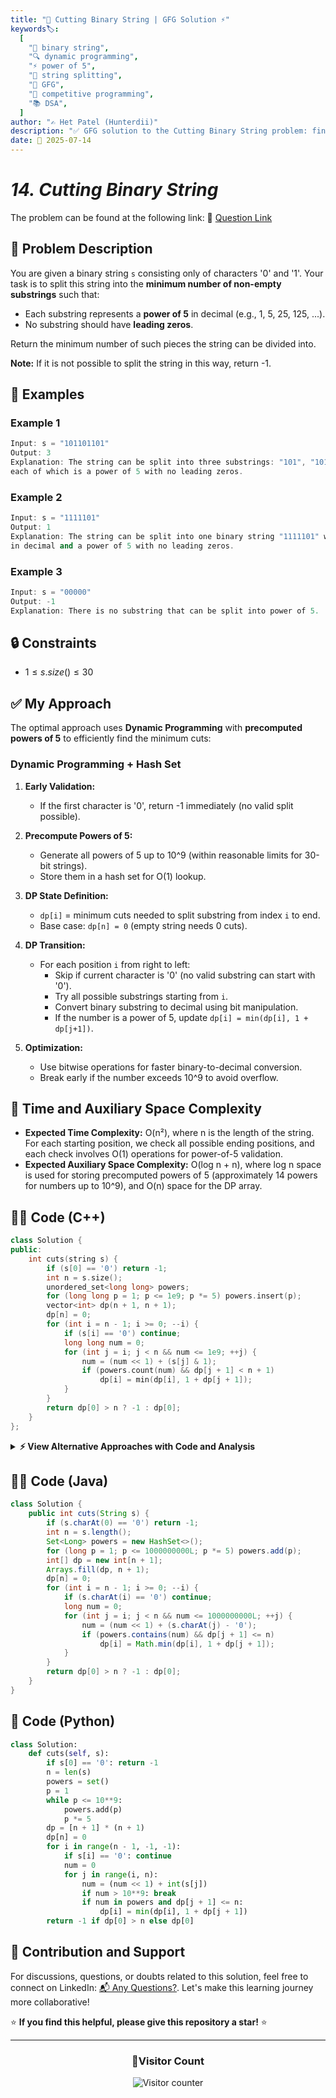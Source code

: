 ```yaml
---
title: "🔪 Cutting Binary String | GFG Solution ⚡"
keywords🏷️:
  [
    "🔪 binary string",
    "🔍 dynamic programming",
    "⚡ power of 5",
    "🎯 string splitting",
    "📘 GFG",
    "🏁 competitive programming",
    "📚 DSA",
  ]
author: "✍️ Het Patel (Hunterdii)"
description: "✅ GFG solution to the Cutting Binary String problem: find minimum cuts to split binary string into substrings representing powers of 5 using dynamic programming. 🚀"
date: 📅 2025-07-14
---
```


# _14. Cutting Binary String_

The problem can be found at the following link: 🔗 [Question Link](https://www.geeksforgeeks.org/problems/cutting-binary-string1342/1)

## **🧩 Problem Description**

You are given a binary string `s` consisting only of characters '0' and '1'. Your task is to split this string into the **minimum number of non-empty substrings** such that:

- Each substring represents a **power of 5** in decimal (e.g., 1, 5, 25, 125, ...).
- No substring should have **leading zeros**.

Return the minimum number of such pieces the string can be divided into.

**Note:** If it is not possible to split the string in this way, return -1.

## **📘 Examples**

### Example 1

```cpp
Input: s = "101101101"
Output: 3
Explanation: The string can be split into three substrings: "101", "101", and "101",
each of which is a power of 5 with no leading zeros.
```

### Example 2

```cpp
Input: s = "1111101"
Output: 1
Explanation: The string can be split into one binary string "1111101" which is 125
in decimal and a power of 5 with no leading zeros.
```

### Example 3

```cpp
Input: s = "00000"
Output: -1
Explanation: There is no substring that can be split into power of 5.
```

## **🔒 Constraints**

- $1 \le s.size() \le 30$

## **✅ My Approach**

The optimal approach uses **Dynamic Programming** with **precomputed powers of 5** to efficiently find the minimum cuts:

### **Dynamic Programming + Hash Set**

1. **Early Validation:**

   - If the first character is '0', return -1 immediately (no valid split possible).

2. **Precompute Powers of 5:**

   - Generate all powers of 5 up to 10^9 (within reasonable limits for 30-bit strings).
   - Store them in a hash set for O(1) lookup.

3. **DP State Definition:**

   - `dp[i]` = minimum cuts needed to split substring from index `i` to end.
   - Base case: `dp[n] = 0` (empty string needs 0 cuts).

4. **DP Transition:**

   - For each position `i` from right to left:
     - Skip if current character is '0' (no valid substring can start with '0').
     - Try all possible substrings starting from `i`.
     - Convert binary substring to decimal using bit manipulation.
     - If the number is a power of 5, update `dp[i] = min(dp[i], 1 + dp[j+1])`.

5. **Optimization:**
   - Use bitwise operations for faster binary-to-decimal conversion.
   - Break early if the number exceeds 10^9 to avoid overflow.

## 📝 Time and Auxiliary Space Complexity

- **Expected Time Complexity:** O(n²), where n is the length of the string. For each starting position, we check all possible ending positions, and each check involves O(1) operations for power-of-5 validation.
- **Expected Auxiliary Space Complexity:** O(log n + n), where log n space is used for storing precomputed powers of 5 (approximately 14 powers for numbers up to 10^9), and O(n) space for the DP array.

## **🧑‍💻 Code (C++)**

```cpp
class Solution {
public:
    int cuts(string s) {
        if (s[0] == '0') return -1;
        int n = s.size();
        unordered_set<long long> powers;
        for (long long p = 1; p <= 1e9; p *= 5) powers.insert(p);
        vector<int> dp(n + 1, n + 1);
        dp[n] = 0;
        for (int i = n - 1; i >= 0; --i) {
            if (s[i] == '0') continue;
            long long num = 0;
            for (int j = i; j < n && num <= 1e9; ++j) {
                num = (num << 1) + (s[j] & 1);
                if (powers.count(num) && dp[j + 1] < n + 1)
                    dp[i] = min(dp[i], 1 + dp[j + 1]);
            }
        }
        return dp[0] > n ? -1 : dp[0];
    }
};
```

<details>
<summary><b>⚡ View Alternative Approaches with Code and Analysis</b></summary>

## 📊 **2️⃣ Memoized Recursion with Pruning**

### 💡 Algorithm Steps:

1. Use memoization to avoid recomputation of subproblems.
2. Early pruning when number exceeds limit to prevent overflow.
3. Bitwise operations for faster binary-to-decimal conversion.
4. Direct power-of-5 checking using precomputed hash set.

```cpp
class Solution {
public:
    int cuts(string s) {
        if (s[0] == '0') return -1;
        unordered_set<long long> p5;
        for (long long x = 1; x <= 1e9; x *= 5) p5.insert(x);
        unordered_map<int, int> memo;
        function<int(int)> solve = [&](int pos) -> int {
            if (pos == s.size()) return 0;
            if (memo.count(pos)) return memo[pos];
            if (s[pos] == '0') return memo[pos] = 1e9;
            int res = 1e9;
            long long num = 0;
            for (int i = pos; i < s.size() && num <= 1e9; ++i) {
                num = (num << 1) + (s[i] & 1);
                if (p5.count(num)) {
                    int next = solve(i + 1);
                    if (next < 1e9) res = min(res, 1 + next);
                }
            }
            return memo[pos] = res;
        };
        int ans = solve(0);
        return ans >= 1e9 ? -1 : ans;
    }
};
```

### 📝 **Complexity Analysis:**

- **Time:** ⏱️ O(n² log n)
- **Auxiliary Space:** 💾 O(n) - for memoization table

### ✅ **Why This Approach?**

- Natural recursive structure makes logic clear.
- Memoization prevents redundant calculations.
- Easy to understand and debug step by step.

## 📊 **3️⃣ BFS with State Compression**

### 💡 Algorithm Steps:

1. Use BFS to find minimum cuts level by level.
2. Each state represents current position in string.
3. Explore all valid power-of-5 substrings from current position.
4. Level-order traversal ensures we find minimum cuts first.

```cpp
class Solution {
public:
    int cuts(string s) {
        if (s[0] == '0') return -1;
        int n = s.size();
        unordered_set<long long> pow5;
        for (long long p = 1; p <= 1e9; p *= 5) pow5.insert(p);
        queue<int> q;
        vector<bool> vis(n + 1, false);
        q.push(0);
        vis[0] = true;
        int level = 0;
        while (!q.empty()) {
            int sz = q.size();
            for (int t = 0; t < sz; ++t) {
                int pos = q.front();
                q.pop();
                if (pos == n) return level;
                if (s[pos] == '0') continue;
                long long num = 0;
                for (int i = pos; i < n && num <= 1e9; ++i) {
                    num = (num << 1) + (s[i] & 1);
                    if (pow5.count(num) && !vis[i + 1]) {
                        vis[i + 1] = true;
                        q.push(i + 1);
                    }
                }
            }
            level++;
        }
        return -1;
    }
};
```

### 📝 **Complexity Analysis:**

- **Time:** ⏱️ O(n²)
- **Auxiliary Space:** 💾 O(n) - for queue and visited array

### ✅ **Why This Approach?**

- Guarantees finding minimum cuts first.
- Level-order exploration is intuitive.
- Natural BFS structure for shortest path problems.

## 🆚 **🔍 Comparison of Approaches**

| 🚀 **Approach**           | ⏱️ **Time Complexity** | 💾 **Space Complexity** | ✅ **Pros**                    | ⚠️ **Cons**                  |
| ------------------------- | ---------------------- | ----------------------- | ------------------------------ | ---------------------------- |
| 🔍 **DP with Hash Set**   | 🟢 O(n²)               | 🟡 O(log n + n)         | 🚀 Optimal for most cases      | 💾 Hash table overhead       |
| 🔺 **Memoized Recursion** | 🟡 O(n² log n)         | 🟡 O(n)                 | 🔧 Natural recursive structure | 💾 Function call overhead    |
| ⏰ **BFS Approach**       | 🟢 O(n²)               | 🟡 O(n)                 | ⚡ Guarantees minimum cuts     | 🔧 Queue management overhead |

### 🏆 **Best Choice Recommendation**

| 🎯 **Scenario**                              | 🎖️ **Recommended Approach** | 🔥 **Performance Rating** |
| -------------------------------------------- | --------------------------- | ------------------------- |
| ⚡ **General purpose, balanced performance** | 🥇 **DP with Hash Set**     | ★★★★★                     |
| 🎯 **Recursive thinking preference**         | 🥈 **Memoized Recursion**   | ★★★★☆                     |
| 🚀 **Shortest path guarantee needed**        | 🥉 **BFS Approach**         | ★★★☆☆                     |

</details>

## **🧑‍💻 Code (Java)**

```java
class Solution {
    public int cuts(String s) {
        if (s.charAt(0) == '0') return -1;
        int n = s.length();
        Set<Long> powers = new HashSet<>();
        for (long p = 1; p <= 1000000000L; p *= 5) powers.add(p);
        int[] dp = new int[n + 1];
        Arrays.fill(dp, n + 1);
        dp[n] = 0;
        for (int i = n - 1; i >= 0; --i) {
            if (s.charAt(i) == '0') continue;
            long num = 0;
            for (int j = i; j < n && num <= 1000000000L; ++j) {
                num = (num << 1) + (s.charAt(j) - '0');
                if (powers.contains(num) && dp[j + 1] <= n)
                    dp[i] = Math.min(dp[i], 1 + dp[j + 1]);
            }
        }
        return dp[0] > n ? -1 : dp[0];
    }
}
```

## **🐍 Code (Python)**

```python
class Solution:
    def cuts(self, s):
        if s[0] == '0': return -1
        n = len(s)
        powers = set()
        p = 1
        while p <= 10**9:
            powers.add(p)
            p *= 5
        dp = [n + 1] * (n + 1)
        dp[n] = 0
        for i in range(n - 1, -1, -1):
            if s[i] == '0': continue
            num = 0
            for j in range(i, n):
                num = (num << 1) + int(s[j])
                if num > 10**9: break
                if num in powers and dp[j + 1] <= n:
                    dp[i] = min(dp[i], 1 + dp[j + 1])
        return -1 if dp[0] > n else dp[0]
```

## 🧠 Contribution and Support

For discussions, questions, or doubts related to this solution, feel free to connect on LinkedIn: [📬 Any Questions?](https://www.linkedin.com/in/patel-hetkumar-sandipbhai-8b110525a/). Let's make this learning journey more collaborative!

⭐ **If you find this helpful, please give this repository a star!** ⭐

---

<div align="center">
  <h3><b>📍Visitor Count</b></h3>
</div>

<p align="center">
  <img src="https://visitor-badge.laobi.icu/badge?page_id=Hunterdii.GeeksforGeeks-POTD" alt="Visitor counter" />
</p>

